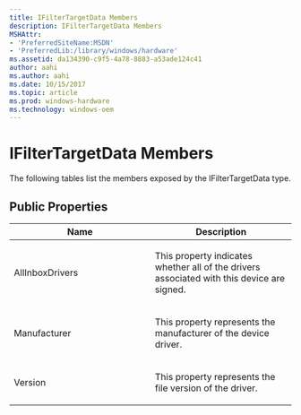 ```yaml
---
title: IFilterTargetData Members
description: IFilterTargetData Members
MSHAttr:
- 'PreferredSiteName:MSDN'
- 'PreferredLib:/library/windows/hardware'
ms.assetid: da134390-c9f5-4a78-8883-a53ade124c41
author: aahi
ms.author: aahi
ms.date: 10/15/2017
ms.topic: article
ms.prod: windows-hardware
ms.technology: windows-oem
---
```


# IFilterTargetData Members


The following tables list the members exposed by the IFilterTargetData type.

## <span id="Public_Properties"></span><span id="public_properties"></span><span id="PUBLIC_PROPERTIES"></span>Public Properties


<table>
<colgroup>
<col width="50%" />
<col width="50%" />
</colgroup>
<thead>
<tr class="header">
<th>Name</th>
<th>Description</th>
</tr>
</thead>
<tbody>
<tr class="odd">
<td><p>AllInboxDrivers</p></td>
<td><p>This property indicates whether all of the drivers associated with this device are signed.</p></td>
</tr>
<tr class="even">
<td><p>Manufacturer</p></td>
<td><p>This property represents the manufacturer of the device driver.</p></td>
</tr>
<tr class="odd">
<td><p>Version</p></td>
<td><p>This property represents the file version of the driver.</p></td>
</tr>
</tbody>
</table>

 

 

 






